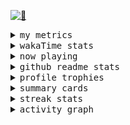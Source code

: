 [![🐙](https://hits.seeyoufarm.com/api/count/incr/badge.svg?url=https%3A%2F%2Fgithub.com%2Fktnkk%2Fhit-counter&count_bg=%23070707&title_bg=%23070707&icon=&icon_color=%23E7E7E7&title=visitors&edge_flat=true)](https://hits.seeyoufarm.com)

<details>
  <summary> <samp>my metrics</samp></summary>
  
  <br>
  
 ![🐳](https://github.com/kkhys/kkhys/blob/main/github-metrics.svg)
  
  ***
</details>

<details>
  <summary> <samp>wakaTime stats</samp></summary>
  
  <br>
  
<!--START_SECTION:waka-->
![Code Time](http://img.shields.io/badge/Code%20Time-3%2C852%20hrs%2012%20mins-blue)

**🐱 My GitHub Data** 

> 📦 5.1 MB Used in GitHub's Storage 
 > 
> 💼 Opted to Hire
 > 
> 📜 9 Public Repositories 
 > 
> 🔑 23 Private Repositories 
 > 
**I'm an Early 🐤** 

```text
🌞 Morning                7415 commits        ███████░░░░░░░░░░░░░░░░░░   29.54 % 
🌆 Daytime                5898 commits        ██████░░░░░░░░░░░░░░░░░░░   23.50 % 
🌃 Evening                9741 commits        ██████████░░░░░░░░░░░░░░░   38.81 % 
🌙 Night                  2047 commits        ██░░░░░░░░░░░░░░░░░░░░░░░   08.16 % 
```
📅 **I'm Most Productive on Sunday** 

```text
Monday                   3390 commits        ███░░░░░░░░░░░░░░░░░░░░░░   13.51 % 
Tuesday                  3635 commits        ████░░░░░░░░░░░░░░░░░░░░░   14.48 % 
Wednesday                3475 commits        ███░░░░░░░░░░░░░░░░░░░░░░   13.84 % 
Thursday                 3350 commits        ███░░░░░░░░░░░░░░░░░░░░░░   13.35 % 
Friday                   3456 commits        ███░░░░░░░░░░░░░░░░░░░░░░   13.77 % 
Saturday                 3576 commits        ████░░░░░░░░░░░░░░░░░░░░░   14.25 % 
Sunday                   4219 commits        ████░░░░░░░░░░░░░░░░░░░░░   16.81 % 
```


📊 **This Week I Spent My Time On** 

```text
🕑︎ Time Zone: Asia/Tokyo

💬 Programming Languages: 
Other                    54 hrs 4 mins       ███████████████████░░░░░░   74.77 % 
Java                     8 hrs 6 mins        ███░░░░░░░░░░░░░░░░░░░░░░   11.20 % 
MDX                      4 hrs 2 mins        █░░░░░░░░░░░░░░░░░░░░░░░░   05.58 % 
HTML                     3 hrs 8 mins        █░░░░░░░░░░░░░░░░░░░░░░░░   04.33 % 
Play2                    1 hr 3 mins         ░░░░░░░░░░░░░░░░░░░░░░░░░   01.47 % 

🔥 Editors: 
Chrome                   54 hrs 18 mins      ███████████████████░░░░░░   75.10 % 
IntelliJ IDEA            11 hrs 46 mins      ████░░░░░░░░░░░░░░░░░░░░░   16.28 % 
WebStorm                 4 hrs 33 mins       ██░░░░░░░░░░░░░░░░░░░░░░░   06.30 % 
Intellijidea             1 hr 23 mins        ░░░░░░░░░░░░░░░░░░░░░░░░░   01.92 % 
DataGrip                 17 mins             ░░░░░░░░░░░░░░░░░░░░░░░░░   00.40 % 

💻 Operating System: 
Mac                      72 hrs 19 mins      █████████████████████████   100.00 % 
```


 Last Updated on 2024/06/19 18:39:38 UTC
<!--END_SECTION:waka-->
  
  ***
</details>


<details>
  <summary> <samp>now playing</samp></summary>
  
  <br>
 
 [![🐟](https://spotify-github-profile.vercel.app/api/view?uid=31ryofms4dnv7mrohhepo4c4zgqu&cover_image=true&theme=default&show_offline=false&background_color=121212&bar_color=53b14f&bar_color_cover=false)](https://open.spotify.com/user/31ryofms4dnv7mrohhepo4c4zgqu)
  
  ***
</details>

<details>
  <summary> <samp>github readme stats</samp></summary>
  
  <br>
  
 <p align="left"> 
  <img alt="🐠" src="https://github-readme-stats.vercel.app/api?username=kkhys&count_private=true&show_icons=true&theme=dark&include_all_commits=true" />
  <img alt="🐟" src="https://github-readme-stats.vercel.app/api/top-langs/?username=kkhys&layout=compact&theme=dark&langs_count=10&hide=HTML,CSS,SCSS" />
</p>
  
  ***
</details>

<details>
  <summary> <samp>profile trophies</samp></summary>
  
  <br>
  
  [![🐬](https://github-profile-trophy.vercel.app/?username=kkhys&rank=SECRET,SSS,SS,S,AAA,AA,A&theme=darkhub&row=1&margin-w=10&no-bg=true)](https://github.com/ryo-ma/github-profile-trophy)
  
  ***
</details>

<details>
  <summary> <samp>summary cards</samp></summary>
  
  <br>
  
  ![🐋](https://github-profile-summary-cards.vercel.app/api/cards/profile-details?username=kkhys&theme=github_dark)
  ![🦑](https://github-profile-summary-cards.vercel.app/api/cards/repos-per-language?username=kkhys&theme=github_dark)
  ![🦭](https://github-profile-summary-cards.vercel.app/api/cards/most-commit-language?username=kkhys&theme=github_dark)
  ![🦀](https://github-profile-summary-cards.vercel.app/api/cards/stats?username=kkhys&theme=github_dark)
  ![🦈](https://github-profile-summary-cards.vercel.app/api/cards/productive-time?username=kkhys&theme=github_dark)
  
  ***
</details>

<details>
  <summary> <samp>streak stats</samp></summary>
  
  <br>
  
  [![🐠](http://github-readme-streak-stats.herokuapp.com?user=kkhys&theme=dark)](https://git.io/streak-stats)
  
  ***
</details>

<details>
  <summary> <samp>activity graph</samp></summary>
  
  <br>
  
  [![🐡](https://github-readme-activity-graph.vercel.app/graph?username=kkhys&theme=xcode)](https://github.com/ashutosh00710/github-readme-activity-graph)
  
  ***
</details>
